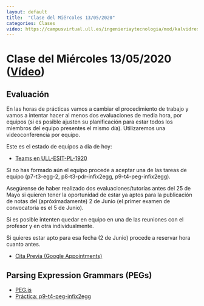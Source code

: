 ```yaml
---
layout: default
title:  "Clase del Miércoles 13/05/2020"
categories: Clases
video: https://campusvirtual.ull.es/ingenieriaytecnologia/mod/kalvidres/view.php?id=251582
---
```


# Clase del Miércoles 13/05/2020  ([Vídeo]({{page.video}}))

## Evaluación

En las horas de prácticas vamos a cambiar el procedimiento de trabajo y vamos a intentar hacer al menos dos evaluaciones de media hora,  por equipos (si es posible ajusten su planificación para estar todos los miembros del equipo presentes el mismo día). Utilizaremos una videoconferencia por equipo. 

Este es el estado de equipos a dia de hoy:

* [Teams en ULL-ESIT-PL-1920](https://github.com/orgs/ULL-ESIT-PL-1920/teams)

Si no has formado aún el equipo procede a aceptar una de las tareas de equipo (p7-t3-egg-2, p8-t3-pdr-infix2egg, p9-t4-peg-infix2egg).

Asegúrense de haber realizado dos evaluaciones/tutorías antes del 25 de Mayo si quieren tener la oportunidad de estar ya aptos para la publicación de notas del (apróximadamente) 2 de Junio (el primer examen de convocatoria es el 5 de Junio). 

Si es posible intenten quedar en equipo en una de las reuniones con el profesor y en otra individualmente.

Si quieres estar apto para esa fecha (2 de Junio) procede a reservar hora cuanto antes.

* [Cita Previa (Google Appointments)](https://campusvirtual.ull.es/ingenieriaytecnologia/mod/url/view.php?id=251450)

## Parsing Expression Grammars (PEGs)

* [PEG.js]({{site.baseurl}}/tema4-parsing-expression-grammars/pegjs)
* [Práctica: p9-t4-peg-infix2egg]({{site.baseurl}}/tema4-parsing-expression-grammars/practicas/p9-t4-peg-infix2egg)